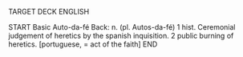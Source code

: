 TARGET DECK
ENGLISH

START
Basic
Auto-da-fé
Back: n. (pl. Autos-da-fé) 1 hist. Ceremonial judgement of heretics by the spanish inquisition. 2 public burning of heretics. [portuguese, = act of the faith]
END
